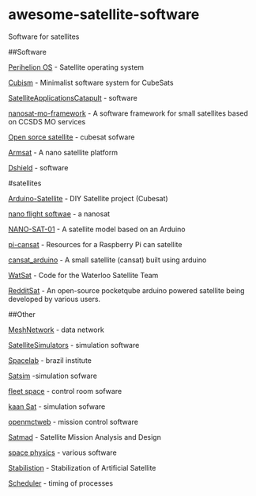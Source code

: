 # awesome-satellite-software
Software for satellites

##Software

[Perihelion OS](https://github.com/Immortalin/Perihelion_OS) - Satellite operating system

[Cubism](https://github.com/Cubium/Cubium) - Minimalist software system for CubeSats 

[SatelliteApplicationsCatapult](https://github.com/orgs/SatelliteApplicationsCatapult) - software 

[nanosat-mo-framework](https://github.com/esa/nanosat-mo-framework) - A software framework for small satellites based on CCSDS MO services

[Open sorce satellite](https://github.com/opensatelliteproject) - cubesat sofware

[Armsat](https://github.com/solderneer/ARMsat) - A nano satellite platform



[Dshield](https://github.com/dshield-proj) - software

#satellites

[Arduino-Satellite](https://github.com/MKme/Arduino-Satellite) - DIY Satellite project (Cubesat)

[nano flight softwae](https://github.com/TJREVERB/pfs) - a nanosat

[NANO-SAT-01](https://github.com/louis-e/NANO-SAT-01) - A satellite model based on an Arduino

[pi-cansat](https://github.com/accurrently/pi-cansat) - Resources for a Raspberry Pi can satellite

[cansat_arduino](https://github.com/Harishmmhari/cansat_arduino) - A small satellite (cansat) built using arduino

[WatSat](https://github.com/ManrajT/WatSat) - Code for the Waterloo Satellite Team

[RedditSat](https://github.com/gitter-badger/RedditSat) - An open-source pocketqube arduino powered satellite being developed by various users.



##Other

[MeshNetwork](https://github.com/nasa/meshNetwork) - data network 

[SatelliteSimulators](https://github.com/SatelliteSimulators) - simulation software

[Spacelab](https://github.com/spacelab-ufsc) - brazil institute

[Satsim](https://github.com/tlrobinson/satsim) -simulation sofware

[fleet space](https://github.com/fleetspace) - control room sofware

[kaan Sat](https://github.com/Kaan-Sat) - simulation sofware

[openmctweb](https://github.com/nasa/openmctweb) - mission control software

[Satmad](https://github.com/egemenimre) - Satellite Mission Analysis and Design

[space physics](https://github.com/space-physics) - various software

[Stabilistion](https://github.com/Walid-khaled/Stabilization-of-Artificial-Satellite) - Stabilization of Artificial Satellite

[Scheduler](https://github.com/andreanardin/OGNSS_scheduler) - timing of processes
